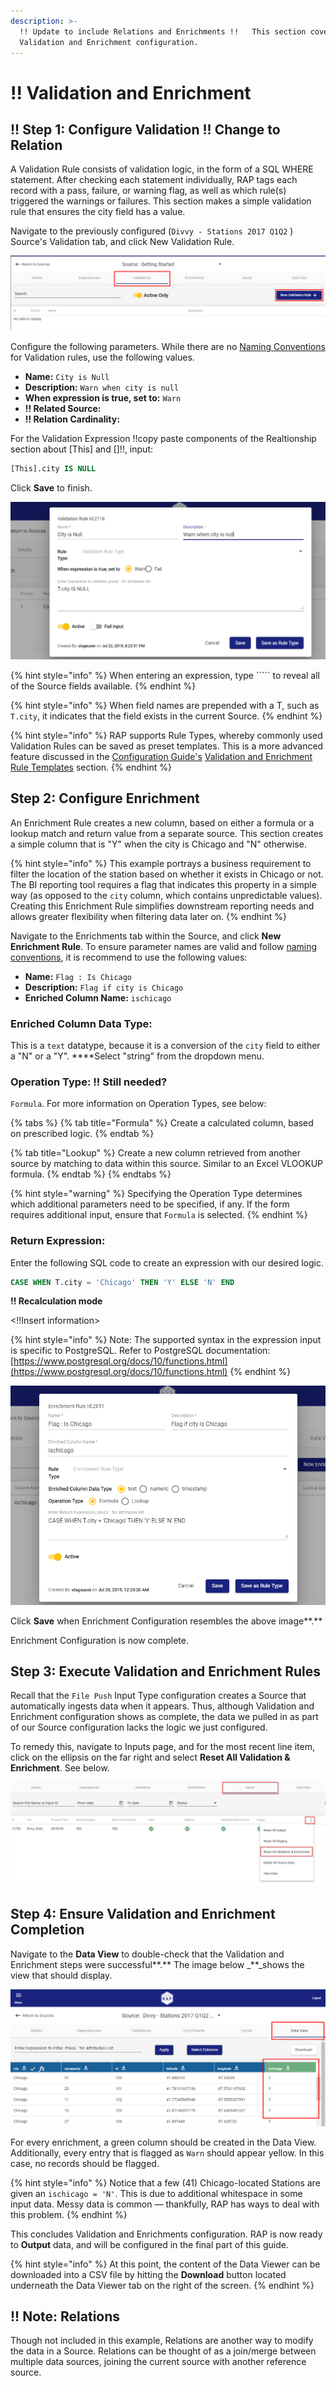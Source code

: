 ```yaml
---
description: >-
  !! Update to include Relations and Enrichments !!   This section covers
  Validation and Enrichment configuration.
---
```


# !! Validation and Enrichment

## !! Step **1: Configure Validation !! Change to Relation**

A Validation Rule consists of validation logic, in the form of a SQL WHERE statement. After checking each statement individually, RAP tags each record with a pass, failure, or warning flag, as well as which rule\(s\) triggered the warnings or failures. This section makes a simple validation rule that ensures the city field has a value.

Navigate to the previously configured \(`Divvy - Stations 2017 Q1Q2` \) Source's Validation tab, and click New Validation Rule.

![Create a New Validation Rule](../../.gitbook/assets/screenshot_11.png)

Configure the following parameters. While there are no [Naming Conventions](validation-and-enrichment.md) for Validation rules, use the following values.

* **Name:** `City is Null`
* **Description:** `Warn when city is null`
* **When expression is true, set to:** `Warn`
* **!! Related Source:** 
* **!! Relation Cardinality:** 

For the Validation Expression !!copy paste components of the Realtionship section about \[This\] and \[\]!!, input:

```sql
[This].city IS NULL
```

Click **Save** to finish.

![!! Complete Validation Rule !! Relation](../../.gitbook/assets/image%20%28125%29.png)

{% hint style="info" %}
When entering an expression, type \`\`\`\`\` to reveal all of the Source fields available.
{% endhint %}

{% hint style="info" %}
When field names are prepended with a T, such as `T.city`, it indicates that the field exists in the current Source.
{% endhint %}

{% hint style="info" %}
RAP supports Rule Types, whereby commonly used Validation Rules can be saved as preset templates. This is a more advanced feature discussed in the [Configuration Guide's](validation-and-enrichment.md) [Validation and Enrichment Rule Templates](../../configuring-the-data-integration-process/validation-and-enrichment-rule-templates.md) section.
{% endhint %}

## **Step 2: Configure Enrichment**

An Enrichment Rule creates a new column, based on either a formula or a lookup match and return value from a separate source. This section creates a simple column that is "Y" when the city is Chicago and "N" otherwise.

{% hint style="info" %}
This example portrays a business requirement to filter the location of the station based on whether it exists in Chicago or not. The BI reporting tool requires a flag that indicates this property in a simple way \(as opposed to the `city` column, which contains unpredictable values\). Creating this Enrichment Rule simplifies downstream reporting needs and allows greater flexibility when filtering data later on.
{% endhint %}

Navigate to the Enrichments tab within the Source, and click **New Enrichment Rule**. To ensure parameter names are valid and follow [naming conventions](validation-and-enrichment.md), it is recommend to use the following values:

* **Name:** `Flag : Is Chicago`
* **Description:** `Flag if city is Chicago`
* **Enriched Column Name:** `ischicago`

### Enriched Column Data Type:

This is a `text` datatype, because it is a conversion of the `city` field to either a "N" or a "Y". ****Select "string" from the dropdown menu.

### Operation Type: !! Still needed?

`Formula`. For more information on Operation Types, see below:

{% tabs %}
{% tab title="Formula" %}
Create a calculated column, based on prescribed logic.
{% endtab %}

{% tab title="Lookup" %}
Create a new column retrieved from another source by matching to data within this source. Similar to an Excel VLOOKUP formula.
{% endtab %}
{% endtabs %}

{% hint style="warning" %}
Specifying the Operation Type determines which additional parameters need to be specified, if any. If the form requires additional input, ensure that `Formula` is selected.
{% endhint %}

### Return Expression:

Enter the following SQL code to create an expression with our desired logic.

```sql
CASE WHEN T.city = 'Chicago' THEN 'Y' ELSE 'N' END
```

**!! Recalculation mode**

&lt;!!Insert information&gt;

{% hint style="info" %}
Note: The supported syntax in the expression input is specific to PostgreSQL. Refer to PostgreSQL documentation: [https://www.postgresql.org/docs/10/functions.html](https://www.postgresql.org/docs/10/functions.html)
{% endhint %}

![Complete Enrichment Configuration](../../.gitbook/assets/image%20%2856%29.png)

Click **Save** when Enrichment Configuration resembles the above image**.**

Enrichment Configuration is now complete.

## Step 3: Execute Validation and Enrichment Rules

Recall that the `File Push` Input Type configuration creates a Source that automatically ingests data when it appears. Thus, although Validation and Enrichment configuration shows as complete, the data we pulled in as part of our Source configuration lacks the logic we just configured.

To remedy this, navigate to Inputs page, and for the most recent line item, click on the ellipsis on the far right and select **Reset All Validation & Enrichment**. See below.

![Reset All Validation &amp; Enrichment](../../.gitbook/assets/image%20%28128%29.png)

## Step 4: Ensure Validation and Enrichment Completion

Navigate to the **Data View** to double-check that the Validation and Enrichment steps were successful**.** The image below _\*\*_shows the view that should display.

![New Column in Data View](../../.gitbook/assets/image%20%2862%29.png)

For every enrichment, a green column should be created in the Data View. Additionally, every entry that is flagged as `Warn` should appear yellow. In this case, no records should be flagged.

{% hint style="info" %}
Notice that a few \(41\) Chicago-located Stations are given an `ischicago = 'N'`. This is due to additional whitespace in some input data. Messy data is common — thankfully, RAP has ways to deal with this problem.
{% endhint %}

This concludes Validation and Enrichments configuration. RAP is now ready to **Output** data, and will be configured in the final part of this guide.

{% hint style="info" %}
At this point, the content of the Data Viewer can be downloaded into a CSV file by hitting the **Download** button located underneath the Data Viewer tab on the right of the screen.
{% endhint %}

## !! Note: Relations

Though not included in this example, Relations are another way to modify the data in a Source. Relations can be thought of as a join/merge between multiple data sources, joining the current source with another reference source.

